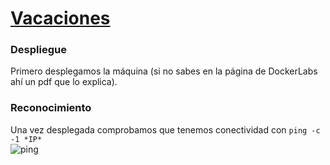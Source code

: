 # [Vacaciones](https://dockerlabs.es/)

### Despliegue

Primero desplegamos la máquina (si no sabes en la página de DockerLabs ahí un pdf que lo explica).

### Reconocimiento

Una vez desplegada comprobamos que tenemos conectividad con `ping -c -1 *IP*` <br>
![ping](ping.jpg)


